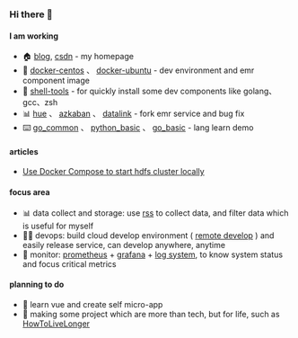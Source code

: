 ### Hi there 👋

#### I am working

- 🏠 [blog](https://smiecj.com), [csdn](https://blog.csdn.net/xiaoliizi?type=blog) - my homepage
- 🐳 [docker-centos](https://github.com/smiecj/docker-centos) 、 [docker-ubuntu](https://github.com/smiecj/docker-ubuntu) - dev environment and emr component image
- 🔧 [shell-tools](https://github.com/smiecj/shell-tools) - for quickly install some dev components like golang、gcc、zsh
- 📊 [hue](https://github.com/smiecj/hue/tree/branch-4.10.0) 、 [azkaban](https://github.com/smiecj/azkaban/tree/b_3_90_extend) 、 [datalink](https://github.com/smiecj/Datalink/tree/dev_bugfix) - fork emr service and bug fix
- ⌨️ [go_common](https://github.com/smiecj/go_common) 、 [python_basic](https://github.com/smiecj/python_basic) 、 [go_basic](https://github.com/smiecj/go_basic) - lang learn demo

#### articles

- [Use Docker Compose to start hdfs cluster locally](https://smiecj.github.io/2022/08/13/dockerfile-compose-hdfs)

#### focus area

- 📊 data collect and storage: use [rss](https://docs.rsshub.app) to collect data, and filter data which is useful for myself
- 🧑‍💻	devops: build cloud develop environment ( [remote develop](https://code.visualstudio.com/docs/remote/ssh) ) and easily release service, can develop anywhere, anytime
- 🧭 monitor: [prometheus](https://github.com/prometheus/prometheus) + [grafana](https://github.com/grafana/grafana) + [log system](https://github.com/giefferre/EFK-stack), to know system status and focus critical metrics

#### planning to do

- 📃 learn vue and create self micro-app
- 🍉 making some project which are more than tech, but for life, such as [HowToLiveLonger](https://github.com/geekan/HowToLiveLonger)

<!--
**smiecj/smiecj** is a ✨ _special_ ✨ repository because its `README.md` (this file) appears on your GitHub profile.

Here are some ideas to get you started:

- 🔭 I’m currently working on ...
- 🌱 I’m currently learning ...
- 👯 I’m looking to collaborate on ...
- 🤔 I’m looking for help with ...
- 💬 Ask me about ...
- 📫 How to reach me: ...
- 😄 Pronouns: ...
- ⚡ Fun fact: ...
-->
